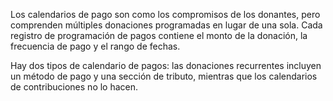 Los calendarios de pago son como los compromisos de los donantes, pero comprenden múltiples donaciones programadas en lugar de una sola. Cada registro de programación de pagos contiene el monto de la donación, la frecuencia de pago y el rango de fechas.

Hay dos tipos de calendario de pagos: las donaciones recurrentes incluyen un método de pago y una sección de tributo, mientras que los calendarios de contribuciones no lo hacen.

